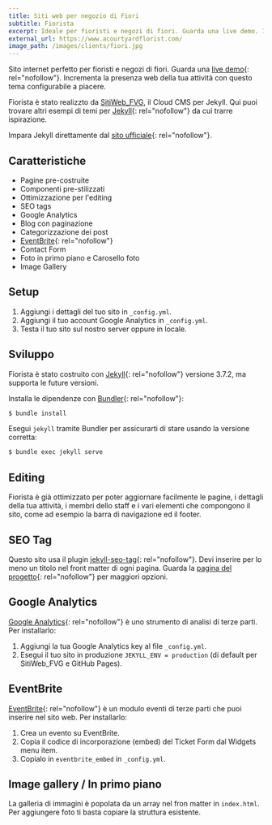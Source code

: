 ```yaml
---
title: Siti web per negozio di Fiori
subtitle: Fiorista
excerpt: Ideale per fioristi e negozi di fiori. Guarda una live demo. Incrementa la presenza web della tua attività con questo tema configurabile a piacere.
external_url: https://www.acourtyardflorist.com/
image_path: /images/clients/fiori.jpg
---
```

Sito internet perfetto per fioristi e negozi di fiori. Guarda una [live demo](https://www.acourtyardflorist.com/){: rel="nofollow"}.
Incrementa la presenza web della tua attività con questo tema configurabile a piacere.

Fiorista è stato realizzto da [SitiWeb_FVG](/), il Cloud CMS per Jekyll.
Qui puoi trovare altri esempi di temi per [Jekyll](https://jekyllrb.com/showcase/){: rel="nofollow"} da cui trarre ispirazione.

Impara Jekyll direttamente dal [sito ufficiale](https://jekyllrb.com/){: rel="nofollow"}.

## Caratteristiche

* Pagine pre-costruite
* Componenti pre-stilizzati
* Ottimizzazione per l'editing
* SEO tags
* Google Analytics
* Blog con paginazione
* Categorizzazione dei post
* [EventBrite](https://www.eventbrite.com/){: rel="nofollow"}
* Contact Form
* Foto in primo piano e Carosello foto
* Image Gallery

## Setup

1. Aggiungi i dettagli del tuo sito in `_config.yml`.
2. Aggiungi il tuo account Google Analytics in `_config.yml`.
3. Testa il tuo sito sul nostro server oppure in locale.

## Sviluppo

Fiorista è stato costruito con [Jekyll](http://jekyllrb.com/){: rel="nofollow"} versione 3.7.2, ma supporta le future versioni.

Installa le dipendenze con [Bundler](http://bundler.io/){: rel="nofollow"}:

~~~bash
$ bundle install
~~~

Esegui `jekyll` tramite Bundler per assicurarti di stare usando la versione corretta:

~~~bash
$ bundle exec jekyll serve
~~~

## Editing

Fiorista è già ottimizzato per poter aggiornare facilmente le pagine, i dettagli della tua attività, i membri dello staff e i vari elementi che compongono il sito, come ad esempio la barra di navigazione ed il footer.

## SEO Tag

Questo sito usa il plugin [jekyll-seo-tag](https://github.com/jekyll/jekyll-seo-tag){: rel="nofollow"}. Devi inserire per lo meno un titolo nel front matter di ogni pagina. Guarda la [pagina del progetto](https://github.com/jekyll/jekyll-seo-tag){: rel="nofollow"} per maggiori opzioni.

## Google Analytics

[Google Analytics](https://www.google.com/analytics/){: rel="nofollow"} è uno strumento di analisi di terze parti. Per installarlo:

1. Aggiungi la tua Google Analytics key al file `_config.yml`.
2. Esegui il tuo sito in produzione `JEKYLL_ENV = production` (di default per SitiWeb_FVG e GitHub Pages).

## EventBrite

[EventBrite](https://www.eventbrite.com/){: rel="nofollow"} è un modulo eventi di terze parti che puoi inserire nel sito web. Per installarlo:

1. Crea un evento su EventBrite.
2. Copia il codice di incorporazione (embed) del Ticket Form dal Widgets menu item.
3. Copialo in `eventbrite_embed` in `_config.yml`.

## Image gallery / In primo piano

La galleria di immagini è popolata da un array nel fron matter in `index.html`. Per aggiungere foto ti basta copiare la struttura esistente.
